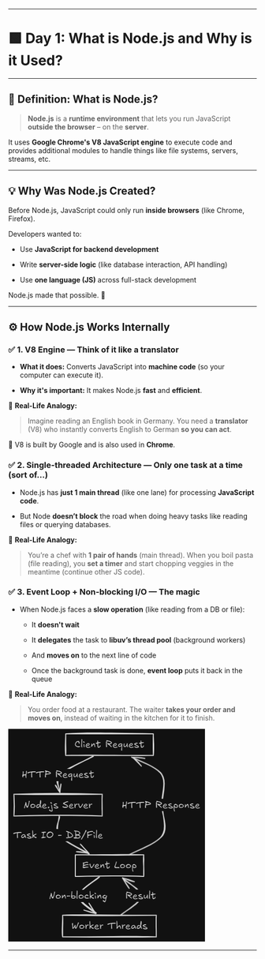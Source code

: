 
---
# 🟩 **Day 1: What is Node.js and Why is it Used?**

---
## 📘 Definition: What is Node.js?

> **Node.js** is a **runtime environment** that lets you run JavaScript **outside the browser** – on the **server**.

It uses **Google Chrome's V8 JavaScript engine** to execute code and provides additional modules to handle things like file systems, servers, streams, etc.

---
## 💡 Why Was Node.js Created?

Before Node.js, JavaScript could only run **inside browsers** (like Chrome, Firefox).

Developers wanted to:

- Use **JavaScript for backend development**
    
- Write **server-side logic** (like database interaction, API handling)
    
- Use **one language (JS)** across full-stack development

Node.js made that possible. 🚀

---
## ⚙️ How Node.js Works Internally

### ✅ 1. **V8 Engine** — Think of it like a **translator**

- **What it does:** Converts JavaScript into **machine code** (so your computer can execute it).
    
- **Why it's important:** It makes Node.js **fast** and **efficient**.

🧠 **Real-Life Analogy:**

> Imagine reading an English book in Germany. You need a **translator** (V8) who instantly converts English to German **so you can act**.

📌 V8 is built by Google and is also used in **Chrome**.

### ✅ 2. **Single-threaded Architecture** — Only **one task** at a time (sort of...)

- Node.js has **just 1 main thread** (like one lane) for processing **JavaScript code**.
    
- But Node **doesn’t block** the road when doing heavy tasks like reading files or querying databases.

🧠 **Real-Life Analogy:**

> You’re a chef with **1 pair of hands** (main thread). When you boil pasta (file reading), you **set a timer** and start chopping veggies in the meantime (continue other JS code).

### ✅ 3. **Event Loop + Non-blocking I/O** — The magic

- When Node.js faces a **slow operation** (like reading from a DB or file):
    
    - It **doesn't wait**
        
    - It **delegates** the task to **libuv’s thread pool** (background workers)
        
    - And **moves on** to the next line of code
        
    - Once the background task is done, **event loop** puts it back in the queue

🧠 **Real-Life Analogy:**

> You order food at a restaurant. The waiter **takes your order and moves on**, instead of waiting in the kitchen for it to finish.

![alt text](Untitled-2024-08-03-2300.png)

---
